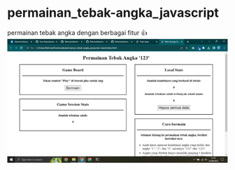 # permainan_tebak-angka_javascript
permainan tebak angka dengan berbagai fitur 👍
<img src="tebak-angka.png">
